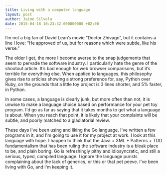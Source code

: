 ```yaml
---
title: Living with a computer language
layout: post
author: Jaime Silvela
date: 2015-04-18 10:23:32.000000000 +02:00
---
```


I’m not a big fan of David Lean’s movie “Doctor Zhivago”, but it contains a line I love:
“He approved of us, but for reasons which were subtle, like his verse.”

The older I get, the more I become averse to the snap judgements that seem to pervade the software industry. I particularly hate the genre of the shootout article. It’s bad enough for web browser comparisons, but it’s terrible for everything else. When applied to languages, this philosophy gives rise to articles showing a strong preference for, say, Python over Ruby, on the grounds that a little toy project is 3 lines shorter, and 5% faster, in Python.

In some cases, a language is clearly junk, but more often than not, it is unwise to make a language choice based on performance for your pet toy program. I'd go as far as saying that it takes months to get what a language is about. When you reach that point, it is likely that your complaints will be subtle, and poorly matched to a gladiatorial review.

These days I've been using and liking the Go language. I've written a few programs in it, and I'm going to use it for my project at work. I look at this language with hope. I happen to think that the Java + XML + Patterns + TDD fundamentalism that has been ruling the software industry is a bleak place to be, and plain boring. Go is refreshingly pithy and idiosyncratic, and still a serious, typed, compiled language.
I ignore the language purists complaining about the lack of generics, or this or that pet peeve. I've been living with Go, and I'm keeping it.
